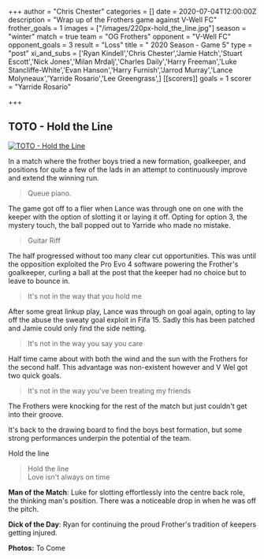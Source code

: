 +++
author = "Chris Chester"
categories = []
date = 2020-07-04T12:00:00Z
description = "Wrap up of the Frothers game against V-Well FC"
frother_goals = 1
images = ["/images/220px-hold_the_line.jpg"]
season = "winter"
match = true
team = "OG Frothers"
opponent = "V-Well FC"
opponent_goals = 3
result = "Loss"
title = " 2020 Season - Game 5"
type = "post"
xi_and_subs = ['Ryan Kindell','Chris Chester','Jamie Hatch','Stuart Escott','Nick Jones','Milan Mrdalj','Charles Daily','Harry Freeman','Luke Stancliffe-White','Evan Hanson','Harry Furnish','Jarrod  Murray','Lance Molyneaux','Yarride Rosario','Lee Greengrass',]
[[scorers]]
goals = 1
scorer = "Yarride Rosario"

+++
## TOTO - Hold the Line
[![TOTO - Hold the Line](https://img.youtube.com/vi/htgr3pvBr-I/0.jpg)](https://www.youtube.com/watch?v=htgr3pvBr-I)
  
In a match where the frother boys tried a new formation, goalkeeper, and positions for quite a few of the lads in an attempt to continuously improve and extend the winning run.  
  
>Queue piano.  
  
The game got off to a flier when Lance was through one on one with the keeper with the option of slotting it or laying it off. Opting for option 3, the mystery touch, the ball popped out to Yarride who made no mistake.  
  
>Guitar Riff  
  
The half progressed without too many clear cut opportunities. This was until the opposition exploited the Pro Evo 4 software powering the Frother's goalkeeper, curling a ball at the post that the keeper had no choice but to leave to bounce in.  
  
>It's not in the way that you hold me  
  
After some great linkup play, Lance was through on goal again, opting to lay off the abuse the sweaty goal exploit in Fifa 15. Sadly this has been patched and Jamie could only find the side netting.  
  
>It's not in the way you say you care  
  
Half time came about with both the wind and the sun with the Frothers for the second half. This advantage was non-existent however and V Wel got two quick goals.  
  
>It's not in the way you've been treating my friends  
  
The Frothers were knocking for the rest of the match but just couldn't get into their groove.  
  
It's back to the drawing board to find the boys best formation, but some strong performances underpin the potential of the team.

Hold the line  
  
>Hold the line  
>Love isn't always on time

**Man of the Match**: Luke for slotting effortlessly into the centre back role, the thinking man's position. There was a noticeable drop in when he was off the pitch.

**Dick of the Day**: Ryan for continuing the proud Frother's tradition of keepers getting injured.

**Photos:** To Come